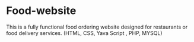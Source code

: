 # Food-website
This is a fully functional food ordering website designed for restaurants or food delivery services. (HTML, CSS, Yava Script , PHP, MYSQL)
